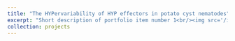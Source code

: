 ```yaml
---
title: "The HYPervariability of HYP effectors in potato cyst nematodes"
excerpt: "Short description of portfolio item number 1<br/><img src='/images/500x300.png'>"
collection: projects
---
```


